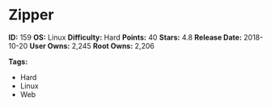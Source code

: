 # Zipper

**ID:** 159
**OS:** Linux
**Difficulty:** Hard
**Points:** 40
**Stars:** 4.8
**Release Date:** 2018-10-20
**User Owns:** 2,245
**Root Owns:** 2,206

**Tags:**
- Hard
- Linux
- Web

